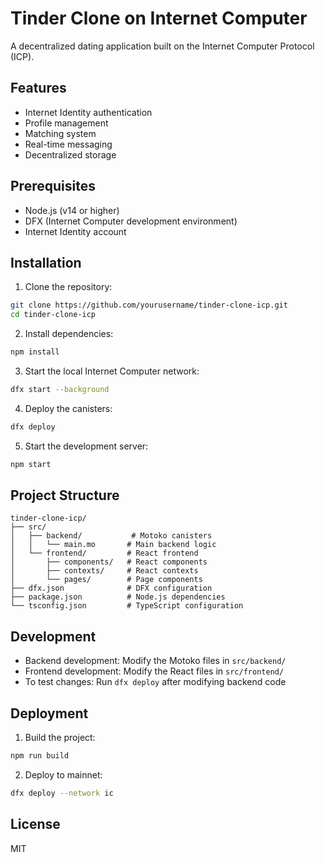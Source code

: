 # Tinder Clone on Internet Computer

A decentralized dating application built on the Internet Computer Protocol (ICP).

## Features

- Internet Identity authentication
- Profile management
- Matching system
- Real-time messaging
- Decentralized storage

## Prerequisites

- Node.js (v14 or higher)
- DFX (Internet Computer development environment)
- Internet Identity account

## Installation

1. Clone the repository:
```bash
git clone https://github.com/yourusername/tinder-clone-icp.git
cd tinder-clone-icp
```

2. Install dependencies:
```bash
npm install
```

3. Start the local Internet Computer network:
```bash
dfx start --background
```

4. Deploy the canisters:
```bash
dfx deploy
```

5. Start the development server:
```bash
npm start
```

## Project Structure

```
tinder-clone-icp/
├── src/
│   ├── backend/           # Motoko canisters
│   │   └── main.mo       # Main backend logic
│   └── frontend/         # React frontend
│       ├── components/   # React components
│       ├── contexts/     # React contexts
│       └── pages/        # Page components
├── dfx.json              # DFX configuration
├── package.json          # Node.js dependencies
└── tsconfig.json         # TypeScript configuration
```

## Development

- Backend development: Modify the Motoko files in `src/backend/`
- Frontend development: Modify the React files in `src/frontend/`
- To test changes: Run `dfx deploy` after modifying backend code

## Deployment

1. Build the project:
```bash
npm run build
```

2. Deploy to mainnet:
```bash
dfx deploy --network ic
```

## License

MIT 